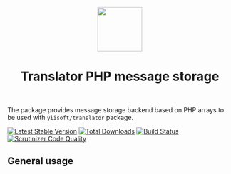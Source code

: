 <p align="center">
    <a href="https://github.com/yiisoft" target="_blank">
        <img src="https://avatars0.githubusercontent.com/u/993323" height="100px">
    </a>
    <h1 align="center">Translator PHP message storage</h1>
    <br>
</p>

The package provides message storage backend based on PHP arrays to be used with `yiisoft/translator` package.

[![Latest Stable Version](https://poser.pugx.org/yiisoft/translator-message-php/v/stable.png)](https://packagist.org/packages/yiisoft/translator-message-php)
[![Total Downloads](https://poser.pugx.org/yiisoft/translator-message-php/downloads.png)](https://packagist.org/packages/yiisoft/translator-message-php)
[![Build Status](https://travis-ci.com/yiisoft/translator-message-php.svg?branch=master)](https://travis-ci.com/yiisoft/translator-message-php)
[![Scrutinizer Code Quality](https://scrutinizer-ci.com/g/yiisoft/translator-message-php/badges/quality-score.png?b=master)](https://scrutinizer-ci.com/g/yiisoft/translator-message-php/?branch=master)

## General usage

